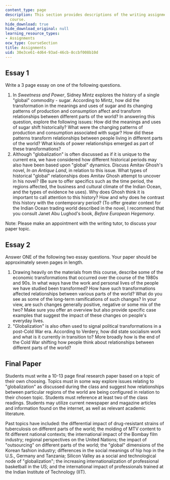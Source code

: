 ```yaml
---
content_type: page
description: This section provides descriptions of the writing assignments for the
  course.
hide_download: true
hide_download_original: null
learning_resource_types:
- Assignments
ocw_type: CourseSection
title: Assignments
uid: 30e3ce61-4d64-93ad-46cb-8ccbf008b10d
---
```


Essay 1
-------

Write a 3 page essay on one of the following questions.

1.  In _Sweetness and Power_, Sidney Mintz explores the history of a single "global" commodity - sugar. According to Mintz, how did the transformation in the meanings and uses of sugar and its changing patterns of production and consumption affect and transform relationships between different parts of the world? In answering this question, explore the following issues: How did the meanings and uses of sugar shift historically? What were the changing patterns of production and consumption associated with sugar? How did these patterns transform relationships between people living in different parts of the world? What kinds of power relationships emerged as part of these transformations?
2.  Although "globalization" is often discussed as if it is unique to the current era, we have considered how different historical periods may also have been based upon "global" dynamics. Discuss Amitav Ghosh's novel, _In an Antique Land_, in relation to this issue. What types of historical "global" relationships does Amitav Ghosh attempt to uncover in his novel? (Be sure to offer specifics such as the time period, the regions affected, the business and cultural climate of the Indian Ocean, and the types of evidence he uses). Why does Ghosh think it is important to call attention to this history? How and why does he contrast this history with the contemporary period? (To offer greater context for the Indian Ocean trading world described in the novel, I recommend that you consult Janet Abu Lughod's book, _Before European Hegemony_.

Note: Please make an appointment with the writing tutor, to discuss your paper topic.

Essay 2
-------

Answer ONE of the following two essay questions. Your paper should be approximately seven pages in length.

1.  Drawing heavily on the materials from this course, describe some of the economic transformations that occurred over the course of the 1980s and 90s. In what ways have the work and personal lives of the people we have studied been transformed? How have such transformations affected relationships between various parts of the world? What do you see as some of the long-term ramifications of such changes? In your view, are such changes generally positive, negative or some mix of the two? Make sure you offer an overview but also provide specific case examples that suggest the impact of these changes on people's everyday lives.
2.  "Globalization" is also often used to signal political transformations in a post-Cold War era. According to Verdery, how did state socialism work and what is it currently in transition to? More broadly how is the end of the Cold War shifting how people think about relationships between different parts of the world?

Final Paper
-----------

Students must write a 10-13 page final research paper based on a topic of their own choosing. Topics must in some way explore issues relating to "globalization" as discussed during the class and suggest how relationships between particular regions of the world are being configured in relation to their chosen topic. Students must reference at least two of the class readings. Students may utilize current newspaper and magazine articles and information found on the internet, as well as relevant academic literature.

Past topics have included: the differential impact of drug-resistant strains of tuberculosis on different parts of the world; the molding of MTV content to fit different national contexts; the international impact of the Bombay film industry; regional perspectives on the United Nations; the impact of "outsourcing" on different parts of the world; the "global" dimensions of the Korean fashion industry; differences in the social meanings of hip hop in the U.S., Germany and Tanzania; Silicon Valley as a social and technological node of "globalization"; the increasing internationalization of professional basketball in the US; and the international impact of professionals trained at the Indian Institute of Technology (IIT).